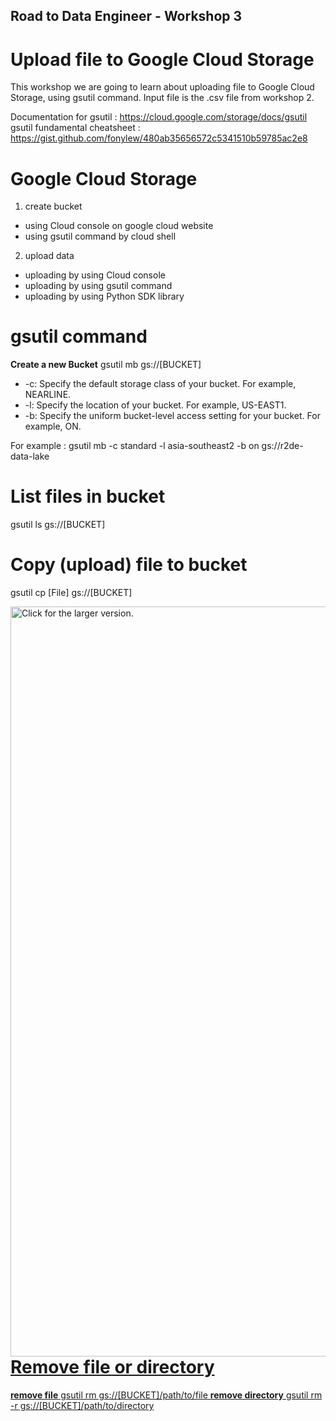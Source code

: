 ## Road to Data Engineer - Workshop 3
# Upload file to Google Cloud Storage

This workshop we are going to learn about uploading file to Google Cloud Storage, using gsutil command. Input file is the .csv file from workshop 2.

Documentation for gsutil : https://cloud.google.com/storage/docs/gsutil
gsutil fundamental cheatsheet : https://gist.github.com/fonylew/480ab35656572c5341510b59785ac2e8

# Google Cloud Storage
1. create bucket
- using Cloud console on google cloud website
- using gsutil command by cloud shell

2. upload data
- uploading by using Cloud console
- uploading by using gsutil command
- uploading by using Python SDK library

# gsutil command
**Create a new Bucket**
gsutil mb gs://[BUCKET]
- -c: Specify the default storage class of your bucket. For example, NEARLINE.
- -l: Specify the location of your bucket. For example, US-EAST1.
- -b: Specify the uniform bucket-level access setting for your bucket. For example, ON.

For example : gsutil mb -c standard -l asia-southeast2 -b on gs://r2de-data-lake

# List files in bucket
gsutil ls gs://[BUCKET]

# Copy (upload) file to bucket
gsutil cp [File] gs://[BUCKET]

<a href="https://drive.google.com/uc?export=view&id=1a-3zGRtPQmco6RDbc9TRcGZpcgEEAe1L"><img src="https://drive.google.com/uc?export=view&id=1a-3zGRtPQmco6RDbc9TRcGZpcgEEAe1L" align=left style="width: 1200px; max-width: 100%; height: auto " title="Click for the larger version." />


# Remove file or directory 
**remove file**
gsutil rm gs://[BUCKET]/path/to/file
**remove directory**
gsutil rm -r gs://[BUCKET]/path/to/directory    
